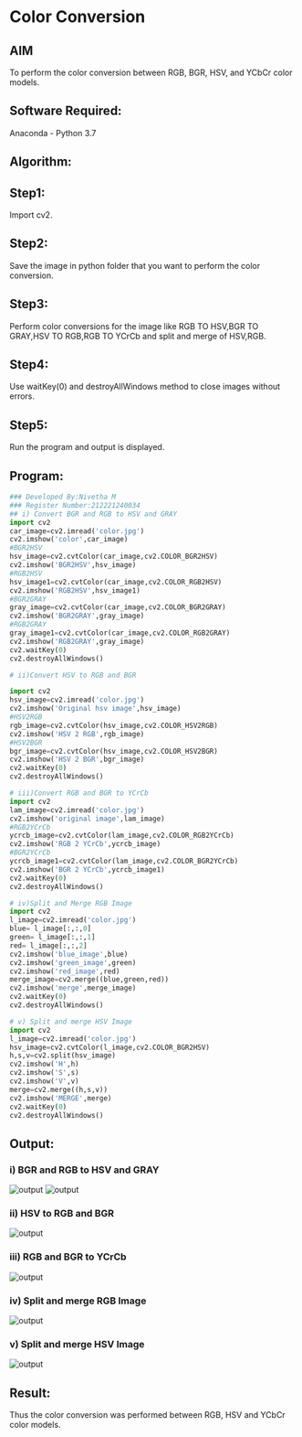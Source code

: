 # Color Conversion
## AIM
To perform the color conversion between RGB, BGR, HSV, and YCbCr color models.
## Software Required:
Anaconda - Python 3.7
## Algorithm:
## Step1:
Import cv2.
## Step2:
Save the image in python folder that you want to perform the color conversion.
## Step3:
Perform color conversions for the image like RGB TO HSV,BGR TO GRAY,HSV TO RGB,RGB TO YCrCb and split and merge of HSV,RGB.
## Step4:
Use waitKey(0) and destroyAllWindows method to close images without errors.
## Step5:
Run the program and output is displayed.
## Program:
```python
### Developed By:Nivetha M
### Register Number:212221240034
## i) Convert BGR and RGB to HSV and GRAY
import cv2
car_image=cv2.imread('color.jpg')
cv2.imshow('color',car_image)
#BGR2HSV
hsv_image=cv2.cvtColor(car_image,cv2.COLOR_BGR2HSV)
cv2.imshow('BGR2HSV',hsv_image)
#RGB2HSV
hsv_image1=cv2.cvtColor(car_image,cv2.COLOR_RGB2HSV)
cv2.imshow('RGB2HSV',hsv_image1)
#BGR2GRAY
gray_image=cv2.cvtColor(car_image,cv2.COLOR_BGR2GRAY)
cv2.imshow('BGR2GRAY',gray_image)
#RGB2GRAY
gray_image1=cv2.cvtColor(car_image,cv2.COLOR_RGB2GRAY)
cv2.imshow('RGB2GRAY',gray_image)
cv2.waitKey(0)
cv2.destroyAllWindows()

# ii)Convert HSV to RGB and BGR

import cv2
hsv_image=cv2.imread('color.jpg')
cv2.imshow('Original hsv image',hsv_image)
#HSV2RGB
rgb_image=cv2.cvtColor(hsv_image,cv2.COLOR_HSV2RGB)
cv2.imshow('HSV 2 RGB',rgb_image)
#HSV2BGR
bgr_image=cv2.cvtColor(hsv_image,cv2.COLOR_HSV2BGR)
cv2.imshow('HSV 2 BGR',bgr_image)
cv2.waitKey(0)
cv2.destroyAllWindows()

# iii)Convert RGB and BGR to YCrCb
import cv2
lam_image=cv2.imread('color.jpg')
cv2.imshow('original image',lam_image)
#RGB2YCrCb
ycrcb_image=cv2.cvtColor(lam_image,cv2.COLOR_RGB2YCrCb)
cv2.imshow('RGB 2 YCrCb',ycrcb_image)
#BGR2YCrCb
ycrcb_image1=cv2.cvtColor(lam_image,cv2.COLOR_BGR2YCrCb)
cv2.imshow('BGR 2 YCrCb',ycrcb_image1)
cv2.waitKey(0)
cv2.destroyAllWindows()

# iv)Split and Merge RGB Image
import cv2
l_image=cv2.imread('color.jpg')
blue= l_image[:,:,0]
green= l_image[:,:,1]
red= l_image[:,:,2]
cv2.imshow('blue_image',blue)
cv2.imshow('green_image',green)
cv2.imshow('red_image',red)
merge_image=cv2.merge((blue,green,red))
cv2.imshow('merge',merge_image)
cv2.waitKey(0)
cv2.destroyAllWindows()

# v) Split and merge HSV Image
import cv2
l_image=cv2.imread('color.jpg')
hsv_image=cv2.cvtColor(l_image,cv2.COLOR_BGR2HSV)
h,s,v=cv2.split(hsv_image)
cv2.imshow('H',h)
cv2.imshow('S',s)
cv2.imshow('V',v)
merge=cv2.merge((h,s,v))
cv2.imshow('MERGE',merge)
cv2.waitKey(0)
cv2.destroyAllWindows()
```
## Output:
### i) BGR and RGB to HSV and GRAY
![output](./dip1.png) 
![output](./dip2.png) 
### ii) HSV to RGB and BGR
![output](./dip3.png) 
### iii) RGB and BGR to YCrCb
![output](./dip4.png) 
### iv) Split and merge RGB Image
![output](./dip5.png) 
### v) Split and merge HSV Image
![output](./dip6.png) 
## Result:
Thus the color conversion was performed between RGB, HSV and YCbCr color models.
